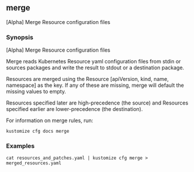 ## merge

[Alpha] Merge Resource configuration files

### Synopsis

[Alpha] Merge Resource configuration files

Merge reads Kubernetes Resource yaml configuration files from stdin or sources packages and write
the result to stdout or a destination package.

Resources are merged using the Resource [apiVersion, kind, name, namespace] as the key.  If any of
these are missing, merge will default the missing values to empty.

Resources specified later are high-precedence (the source) and Resources specified
earlier are lower-precedence (the destination).

For information on merge rules, run:

	kustomize cfg docs merge

### Examples

    cat resources_and_patches.yaml | kustomize cfg merge > merged_resources.yaml